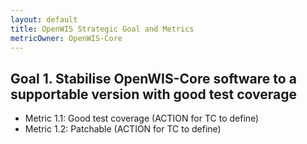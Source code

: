 ```yaml
---
layout: default
title: OpenWIS Strategic Goal and Metrics
metricOwner: OpenWIS-Core
---
```


## Goal 1. Stabilise OpenWIS-Core software to a supportable version with good test coverage ##
- Metric 1.1: Good test coverage (ACTION for TC to define)
- Metric 1.2: Patchable (ACTION for TC to define)
